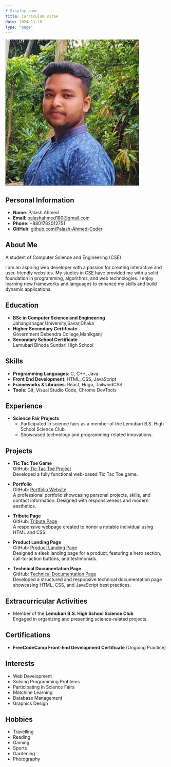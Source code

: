 ```yaml
---
# Display name
title: Curriculam vitae
date: 2024-11-18
type: "page"
---
```



![Palash Ahmed](./IMG_20230216_004518[1].jpg)
## Personal Information
- **Name**: Palash Ahmed
- **Email**: palashahmed180@gmail.com
- **Phone**: +8801782012751
- **GitHub**: [github.com/Palash-Ahmed-Coder](https://github.com/Palash-Ahmed-Coder)

## About Me
A student of Computer Science and Engineering (CSE)

I am an aspiring web developer with a passion for creating interactive and user-friendly websites. My studies in CSE have provided me with a solid foundation in programming, algorithms, and web technologies. I enjoy learning new frameworks and languages to enhance my skills and build dynamic applications. 

## Education
- **BSc in Computer Science and Engineering**  
  Jahangirnagar University,Savar,Dhaka  
- **Higher Secondary Certificate**  
  Government Debendra College,Manikganj
- **Secondary School Certificate**  
  Lemubari Binoda Sundari High School 
    

## Skills
- **Programming Languages**: C, C++, Java 
- **Front End Development**: HTML, CSS, JavaScript 
- **Frameworks & Libraries**: React, Hugo, TailwindCSS  
- **Tools**: Git, Visual Studio Code, Chrome DevTools  

## Experience
- **Science Fair Projects**  
  - Participated in science fairs as a member of the Lemubari B.S. High School Science Club.  
  - Showcased technology and programming-related innovations.

## Projects
- **Tic Tac Toe Game**  
  GitHub: [Tic Tac Toe Project](https://github.com/Palash-Ahmed-Coder/Tic-Tac-Toe-Project)  
  Developed a fully functional web-based Tic Tac Toe game.

- **Portfolio**  
  GitHub: [Portfolio Website](https://github.com/Palash-Ahmed-Coder/Portfolio-Website)  
  A professional portfolio showcasing personal projects, skills, and contact information. Designed with responsiveness and modern aesthetics.


- **Tribute Page**  
  GitHub: [Tribute Page](https://github.com/Palash-Ahmed-Coder/Tribute-Page)  
  A responsive webpage created to honor a notable individual using HTML and CSS.  

- **Product Landing Page**  
  GitHub: [Product Landing Page](https://github.com/Palash-Ahmed-Coder/Product-Landing-Page)  
  Designed a sleek landing page for a product, featuring a hero section, call-to-action buttons, and testimonials.

- **Technical Documentation Page**  
  GitHub: [Technical Documentation Page](https://github.com/Palash-Ahmed-Coder/Technical-Documentation-Page)  
  Developed a structured and responsive technical documentation page showcasing HTML, CSS, and JavaScript best practices.


## Extracurricular Activities
- Member of the **Lemubari B.S. High School Science Club**  
  Engaged in organizing and presenting science-related projects.

## Certifications
- **FreeCodeCamp Front-End Development Certificate** (Ongoing Practice)

## Interests
- Web Development  
- Solving Programming Problems  
- Participating in Science Fairs
- Matchine Learning
- Database Management
- Graphics Design

## Hobbies
- Travelling
- Reading
- Gaming
- Sports
- Gardening
- Photography